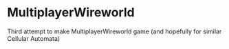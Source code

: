 # MultiplayerWireworld
Third attempt to make MultiplayerWireworld game
(and hopefully for similar Cellular Automata)

